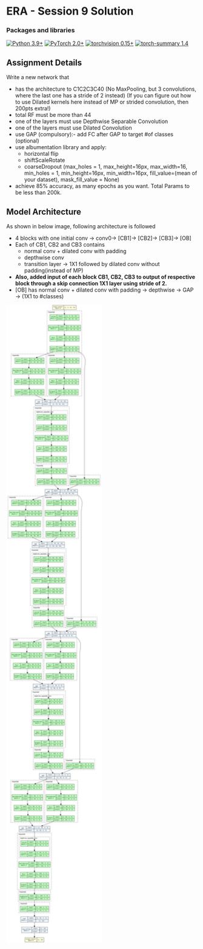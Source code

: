 # ERA - Session 9 Solution

### Packages and libraries

[![Python 3.9+](https://img.shields.io/badge/python-3.9+-blue.svg)](https://www.python.org/downloads/release/python-397/) [![PyTorch 2.0+](https://img.shields.io/badge/PyTorch-2.0+-green.svg)](https://pytorch.org/) [![torchvision 0.15+](https://img.shields.io/badge/torchvision-0.15+-blue.svg)](https://pypi.org/project/torchvision/) [![torch-summary 1.4](https://img.shields.io/badge/torchsummary-1.4+-green.svg)](https://pypi.org/project/torch-summary/)

Assignment Details
------
Write a new network that
- has the architecture to C1C2C3C40 (No MaxPooling, but 3 convolutions, where the last one has a stride of 2 instead) (If you can figure out how to use Dilated kernels        here instead of MP or strided convolution, then 200pts extra!)
- total RF must be more than 44
- one of the layers must use Depthwise Separable Convolution
- one of the layers must use Dilated Convolution
- use GAP (compulsory):- add FC after GAP to target #of classes (optional)
- use albumentation library and apply:
    - horizontal flip
    - shiftScaleRotate
    - coarseDropout (max_holes = 1, max_height=16px, max_width=16, min_holes = 1, min_height=16px, min_width=16px, fill_value=(mean of your dataset), mask_fill_value = None)
- achieve 85% accuracy, as many epochs as you want. Total Params to be less than 200k.

Model Architecture
------
As shown in below image, following architecture is followed
- 4 blocks with one initial conv -> conv0-> [CB1]-> [CB2]-> [CB3]-> [OB]
- Each of CB1, CB2 and CB3 contains
  - normal conv + dilated conv with padding
  - depthwise conv
  - transition layer -> 1X1 followed by dilated conv without padding(instead of MP)
- <b>Also, added input of each block CB1, CB2, CB3 to output of respective block through a skip connection 1X1 layer using stride of 2.</b>
- [OB] has  normal conv + dilated conv with padding -> depthwise -> GAP -> (1X1 to #classes)
<img src="https://github.com/pratikiiitb2013/ERA/blob/main/S9/images/model_architechture.png" alt="drawing" width="50%" height="50%"/>

